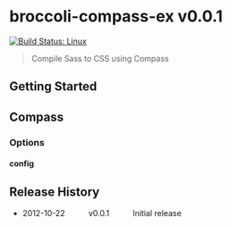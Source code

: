 # broccoli-compass-ex v0.0.1

[![Build Status: Linux](https://travis-ci.org/davidosomething/broccoli-compass-ex.png?branch=master)](https://travis-ci.org/davidosomething/broccoli-compass-ex)

> Compile Sass to CSS using Compass

## Getting Started

## Compass

### Options

#### config



## Release History

 * 2012-10-22   v0.0.1   Initial release

